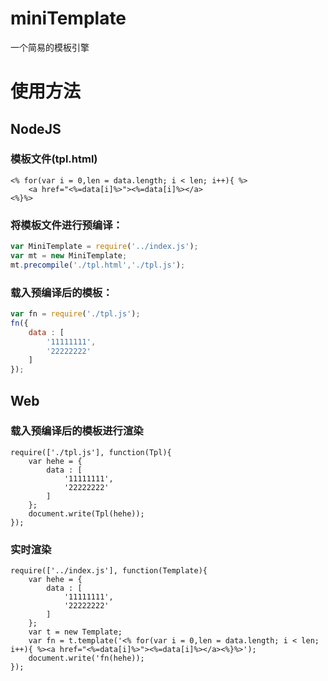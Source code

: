 # miniTemplate
一个简易的模板引擎

# 使用方法

## NodeJS

### 模板文件(tpl.html)
```
<% for(var i = 0,len = data.length; i < len; i++){ %>
    <a href="<%=data[i]%>"><%=data[i]%></a>
<%}%>
```

### 将模板文件进行预编译：

``` javascript
var MiniTemplate = require('../index.js');
var mt = new MiniTemplate;
mt.precompile('./tpl.html','./tpl.js');
```

### 载入预编译后的模板：

``` javascript
var fn = require('./tpl.js');
fn({
    data : [
        '11111111',
        '22222222'
    ]
});
```

## Web

### 载入预编译后的模板进行渲染

```
require(['./tpl.js'], function(Tpl){
    var hehe = {
        data : [
            '11111111',
            '22222222'
        ]
    };
    document.write(Tpl(hehe));
});
```

### 实时渲染

```
require(['../index.js'], function(Template){
    var hehe = {
        data : [
            '11111111',
            '22222222'
        ]
    };
    var t = new Template;
    var fn = t.template('<% for(var i = 0,len = data.length; i < len; i++){ %><a href="<%=data[i]%>"><%=data[i]%></a><%}%>');
    document.write('fn(hehe));
});
```